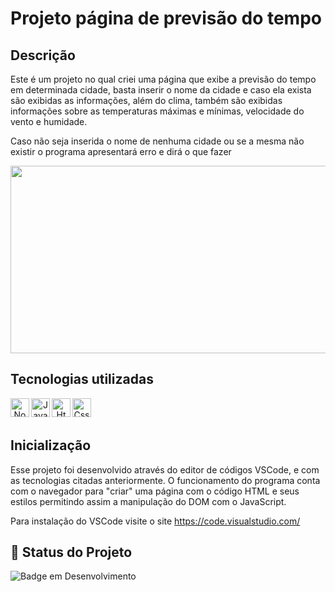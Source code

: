 # Projeto página de previsão do tempo

## Descrição

Este é um projeto no qual criei uma página que exibe a previsão do tempo em determinada cidade, basta inserir o nome da cidade e caso ela exista são exibidas as informações, além do clima, também são exibidas informações sobre as temperaturas máximas e mínimas, velocidade do vento e humidade.

Caso não seja inserida o nome de nenhuma cidade ou se a mesma não existir o programa apresentará erro e dirá o que fazer 


<div align="center">
<img height="300" width="700" src="https://github.com/user-attachments/assets/6bd597e5-5cd3-4039-9f0a-f197d093cfb2">
</div>

## Tecnologias utilizadas 
<div align="center"> 
<img align="left" alt="Node" height="30" width="30" src="https://cdn.jsdelivr.net/gh/devicons/devicon@latest/icons/nodejs/nodejs-original.svg">
<img align="left" alt="Javascript" height="30" width="30" src="https://cdn.jsdelivr.net/gh/devicons/devicon@latest/icons/javascript/javascript-original.svg">
<img align="left" alt="Html" height="30" width="30" src="https://cdn.jsdelivr.net/gh/devicons/devicon@latest/icons/html5/html5-original.svg">
<img align="left" alt="Css" height="30" width="30" src="https://cdn.jsdelivr.net/gh/devicons/devicon@latest/icons/css3/css3-original.svg">

</div>
<br/><br/>

## Inicialização

Esse projeto foi desenvolvido através do editor de códigos VSCode, e com as tecnologias citadas anteriormente. O funcionamento do programa conta com o navegador para "criar" uma página com o código HTML e seus estilos permitindo assim a manipulação do DOM com o JavaScript.

Para instalação do VSCode visite o site https://code.visualstudio.com/

## 🔎 Status do Projeto

![Badge em Desenvolvimento](https://img.shields.io/badge/Status-Finalizado-green)
